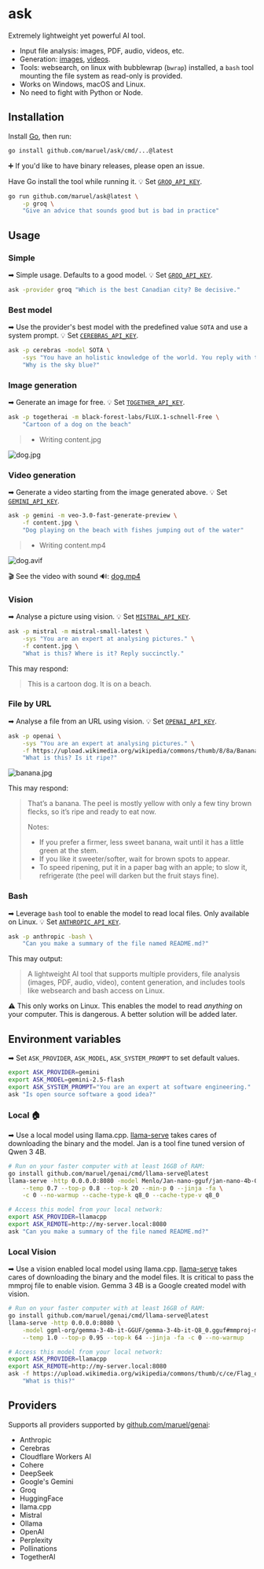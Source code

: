 # ask

Extremely lightweight yet powerful AI tool.

- Input file analysis: images, PDF, audio, videos, etc.
- Generation: [images](#image-generation), [videos](#video-generation).
- Tools: websearch, on linux with bubblewrap (`bwrap`) installed, a `bash` tool mounting the file system as
  read-only is provided.
- Works on Windows, macOS and Linux.
- No need to fight with Python or Node.


## Installation

Install [Go](https://go.dev/dl), then run:

```bash
go install github.com/maruel/ask/cmd/...@latest
```

➕ If you'd like to have binary releases, please open an issue.


Have Go install the tool while running it. 💡 Set [`GROQ_API_KEY`](https://console.groq.com/keys).

```bash
go run github.com/maruel/ask@latest \
    -p groq \
    "Give an advice that sounds good but is bad in practice"
```


## Usage


### Simple

➡ Simple usage. Defaults to a good model. 💡 Set [`GROQ_API_KEY`](https://console.groq.com/keys).

```bash
ask -provider groq "Which is the best Canadian city? Be decisive."
```


### Best model

➡ Use the provider's best model with the predefined value `SOTA` and use a system prompt. 💡 Set
[`CEREBRAS_API_KEY`](https://cloud.cerebras.ai/platform/).

```bash
ask -p cerebras -model SOTA \
    -sys "You have an holistic knowledge of the world. You reply with the style of William Zinsser and the wit of Dorothy Parker." \
    "Why is the sky blue?"
```


### Image generation

➡ Generate an image for free. 💡 Set [`TOGETHER_API_KEY`](https://api.together.ai/settings/api-keys).

```bash
ask -p togetherai -m black-forest-labs/FLUX.1-schnell-Free \
    "Cartoon of a dog on the beach"
```

> - Writing content.jpg

![dog.jpg](https://raw.githubusercontent.com/wiki/maruel/ask/dog.jpg)


### Video generation

➡ Generate a video starting from the image generated above. 💡 Set
[`GEMINI_API_KEY`](https://aistudio.google.com/apikey).

```bash
ask -p gemini -m veo-3.0-fast-generate-preview \
    -f content.jpg \
    "Dog playing on the beach with fishes jumping out of the water"
```

> - Writing content.mp4

![dog.avif](https://raw.githubusercontent.com/wiki/maruel/ask/dog.avif)

🎬️ See the video with sound 🔊: [dog.mp4](https://raw.githubusercontent.com/wiki/maruel/ask/dog.mp4)


### Vision

➡ Analyse a picture using vision. 💡 Set [`MISTRAL_API_KEY`](https://console.mistral.ai/api-keys).

```bash
ask -p mistral -m mistral-small-latest \
    -sys "You are an expert at analysing pictures." \
    -f content.jpg \
    "What is this? Where is it? Reply succinctly."
```

This may respond:

> This is a cartoon dog. It is on a beach.


### File by URL

➡ Analyse a file from an URL using vision. 💡 Set
[`OPENAI_API_KEY`](https://platform.openai.com/settings/organization/api-keys).

```bash
ask -p openai \
    -sys "You are an expert at analysing pictures." \
    -f https://upload.wikimedia.org/wikipedia/commons/thumb/8/8a/Banana-Single.jpg/330px-Banana-Single.jpg \
    "What is this? Is it ripe?"
```

![banana.jpg](https://upload.wikimedia.org/wikipedia/commons/thumb/8/8a/Banana-Single.jpg/330px-Banana-Single.jpg)

This may respond:

> That’s a banana. The peel is mostly yellow with only a few tiny brown flecks, so it’s ripe and ready to eat now.
>
> Notes:
> - If you prefer a firmer, less sweet banana, wait until it has a little green at the stem.
> - If you like it sweeter/softer, wait for brown spots to appear.
> - To speed ripening, put it in a paper bag with an apple; to slow it, refrigerate (the peel will darken but
>   the fruit stays fine).

### Bash

➡ Leverage `bash` tool to enable the model to read local files. Only available on
Linux. 💡 Set [`ANTHROPIC_API_KEY`](https://console.anthropic.com/settings/keys).

```bash
ask -p anthropic -bash \
    "Can you make a summary of the file named README.md?"
```

This may output:

> A lightweight AI tool that supports multiple providers, file analysis (images, PDF, audio, video), content
> generation, and includes tools like websearch and bash access on Linux.

⚠ This only works on Linux. This enables the model to read *anything* on your computer. This is dangerous. A
better solution will be added later.


## Environment variables

➡ Set `ASK_PROVIDER`, `ASK_MODEL`, `ASK_SYSTEM_PROMPT` to set default values.

```bash
export ASK_PROVIDER=gemini
export ASK_MODEL=gemini-2.5-flash
export ASK_SYSTEM_PROMPT="You are an expert at software engineering."
ask "Is open source software a good idea?"
```


### Local 🏠️

➡ Use a local model using llama.cpp. [llama-serve](https://github.com/maruel/genai/tree/main/cmd/llama-serve)
takes cares of downloading the binary and the model. Jan is a tool fine tuned version of Qwen 3 4B.

```bash
# Run on your faster computer with at least 16GB of RAM:
go install github.com/maruel/genai/cmd/llama-serve@latest
llama-serve -http 0.0.0.0:8080 -model Menlo/Jan-nano-gguf/jan-nano-4b-Q8_0.gguf -- \
	--temp 0.7 --top-p 0.8 --top-k 20 --min-p 0 --jinja -fa \
    -c 0 --no-warmup --cache-type-k q8_0 --cache-type-v q8_0

# Access this model from your local network:
export ASK_PROVIDER=llamacpp
export ASK_REMOTE=http://my-server.local:8080
ask "Can you make a summary of the file named README.md?"
```


### Local Vision

➡ Use a vision enabled local model using llama.cpp.
[llama-serve](https://github.com/maruel/genai/tree/main/cmd/llama-serve) takes cares of downloading the binary
and the model files. It is critical to pass the mmproj file to enable vision. Gemma 3 4B is a Google created
model with vision.

```bash
# Run on your faster computer with at least 16GB of RAM:
go install github.com/maruel/genai/cmd/llama-serve@latest
llama-serve -http 0.0.0.0:8080 \
    -model ggml-org/gemma-3-4b-it-GGUF/gemma-3-4b-it-Q8_0.gguf#mmproj-model-f16.gguf -- \
    --temp 1.0 --top-p 0.95 --top-k 64 --jinja -fa -c 0 --no-warmup

# Access this model from your local network:
export ASK_PROVIDER=llamacpp
export ASK_REMOTE=http://my-server.local:8080
ask -f https://upload.wikimedia.org/wikipedia/commons/thumb/c/ce/Flag_of_Iceland.svg/330px-Flag_of_Iceland.svg.png \
    "What is this?"
```


## Providers

Supports all providers supported by [github.com/maruel/genai](https://github.com/maruel/genai):

- Anthropic
- Cerebras
- Cloudflare Workers AI
- Cohere
- DeepSeek
- Google's Gemini
- Groq
- HuggingFace
- llama.cpp
- Mistral
- Ollama
- OpenAI
- Perplexity
- Pollinations
- TogetherAI
